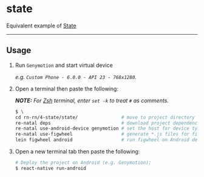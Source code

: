 state
=====

Equivalent example of [State]

-------------------------------------------------------------------------------

Usage
-----

1. Run `Genymotion` and start virtual device

    _e.g. `Custom Phone - 6.0.0 - API 23 - 768x1280`._

2. Open a terminal then paste the following:

    _**NOTE:** For [Zsh] terminal, enter `set -k` to treat `#` as comments._

    ``` bash
    $ \
    cd rn-rn/4-state/state/                # move to project directory
    re-natal deps                          # download project dependencies
    re-natal use-android-device genymotion # set the host for device type
    re-natal use-figwheel                  # generate *.js files for figwheel
    lein figwheel android                  # run figwheel on Android device (e.g. Genymotion)
    ```

3. Open a new terminal tab then paste the following:

    ``` bash
    # Deploy the project on Android (e.g. Genymotion):
    $ react-native run-android
    ```

[State]: https://facebook.github.io/react-native/docs/state.html
[Zsh]: http://www.zsh.org
